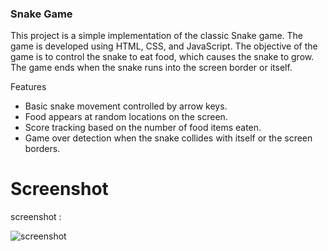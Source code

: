### Snake Game

This project is a simple implementation of the classic Snake game. The game is developed using HTML, CSS, and JavaScript. The objective of the game is to control the snake to eat food, which causes the snake to grow. The game ends when the snake runs into the screen border or itself.

Features
- Basic snake movement controlled by arrow keys.
- Food appears at random locations on the screen.
- Score tracking based on the number of food items eaten.
- Game over detection when the snake collides with itself or the screen borders.

# Screenshot
screenshot :


![screenshot](ss_snake_game.jpg)
